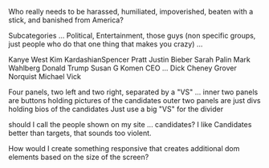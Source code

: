 Who really needs to be harassed, humiliated, impoverished, beaten with a stick, and banished from America?

Subcategories ...
Political, Entertainment, those guys (non specific groups, just people who do that one thing that makes you crazy) ...

Kanye West
Kim KardashianSpencer Pratt
Justin Bieber
Sarah Palin
Mark Wahlberg
Donald Trump
Susan G Komen CEO ...
Dick Cheney
Grover Norquist
Michael Vick

Four panels, two left and two right, separated by a "VS" ...
inner two panels are buttons holding pictures of the candidates
outer two panels are just divs holding bios of the candidates
Just use a big "VS" for the divider

should I call the people shown on my site ... candidates? I like Candidates better than targets, that sounds too violent.

How would I create something responsive that creates additional dom elements based on the size of the screen?
